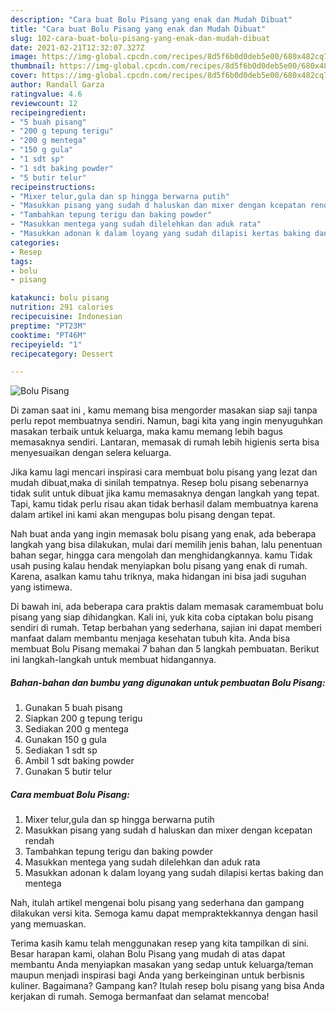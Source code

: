 ```yaml
---
description: "Cara buat Bolu Pisang yang enak dan Mudah Dibuat"
title: "Cara buat Bolu Pisang yang enak dan Mudah Dibuat"
slug: 102-cara-buat-bolu-pisang-yang-enak-dan-mudah-dibuat
date: 2021-02-21T12:32:07.327Z
image: https://img-global.cpcdn.com/recipes/8d5f6b0d0deb5e00/680x482cq70/bolu-pisang-foto-resep-utama.jpg
thumbnail: https://img-global.cpcdn.com/recipes/8d5f6b0d0deb5e00/680x482cq70/bolu-pisang-foto-resep-utama.jpg
cover: https://img-global.cpcdn.com/recipes/8d5f6b0d0deb5e00/680x482cq70/bolu-pisang-foto-resep-utama.jpg
author: Randall Garza
ratingvalue: 4.6
reviewcount: 12
recipeingredient:
- "5 buah pisang"
- "200 g tepung terigu"
- "200 g mentega"
- "150 g gula"
- "1 sdt sp"
- "1 sdt baking powder"
- "5 butir telur"
recipeinstructions:
- "Mixer telur,gula dan sp hingga berwarna putih"
- "Masukkan pisang yang sudah d haluskan dan mixer dengan kcepatan rendah"
- "Tambahkan tepung terigu dan baking powder"
- "Masukkan mentega yang sudah dilelehkan dan aduk rata"
- "Masukkan adonan k dalam loyang yang sudah dilapisi kertas baking dan mentega"
categories:
- Resep
tags:
- bolu
- pisang

katakunci: bolu pisang 
nutrition: 291 calories
recipecuisine: Indonesian
preptime: "PT23M"
cooktime: "PT46M"
recipeyield: "1"
recipecategory: Dessert

---
```



![Bolu Pisang](https://img-global.cpcdn.com/recipes/8d5f6b0d0deb5e00/680x482cq70/bolu-pisang-foto-resep-utama.jpg)

Di zaman  saat ini , kamu memang bisa mengorder masakan siap saji tanpa perlu repot membuatnya sendiri. Namun, bagi kita yang ingin menyuguhkan masakan terbaik untuk keluarga, maka kamu memang lebih bagus memasaknya sendiri. Lantaran, memasak di rumah lebih higienis serta bisa menyesuaikan dengan selera keluarga.

Jika kamu lagi mencari inspirasi cara membuat bolu pisang yang lezat dan mudah dibuat,maka di sinilah tempatnya. Resep bolu pisang  sebenarnya tidak sulit untuk dibuat jika kamu memasaknya dengan langkah yang tepat. Tapi, kamu tidak perlu risau akan tidak berhasil dalam membuatnya 
karena dalam artikel ini kami akan mengupas bolu pisang dengan tepat.  



Nah buat anda yang ingin memasak bolu pisang yang enak, ada beberapa langkah yang bisa dilakukan, mulai dari memilih jenis bahan, lalu penentuan bahan segar, hingga cara mengolah dan menghidangkannya. kamu Tidak usah pusing kalau hendak menyiapkan bolu pisang yang enak di rumah. Karena, asalkan kamu  tahu triknya, maka hidangan ini bisa jadi suguhan yang istimewa.

Di bawah ini, ada beberapa cara praktis  dalam memasak caramembuat bolu pisang yang siap dihidangkan. Kali ini, yuk kita coba ciptakan bolu pisang sendiri di rumah. Tetap berbahan yang sederhana, sajian ini dapat memberi manfaat dalam membantu menjaga kesehatan tubuh kita. Anda bisa membuat Bolu Pisang memakai 7 bahan dan 5 langkah pembuatan. Berikut ini langkah-langkah untuk membuat hidangannya.

<!--inarticleads1-->

##### Bahan-bahan dan bumbu yang digunakan untuk pembuatan Bolu Pisang:

1. Gunakan 5 buah pisang
1. Siapkan 200 g tepung terigu
1. Sediakan 200 g mentega
1. Gunakan 150 g gula
1. Sediakan 1 sdt sp
1. Ambil 1 sdt baking powder
1. Gunakan 5 butir telur




<!--inarticleads2-->

##### Cara membuat Bolu Pisang:

1. Mixer telur,gula dan sp hingga berwarna putih
1. Masukkan pisang yang sudah d haluskan dan mixer dengan kcepatan rendah
1. Tambahkan tepung terigu dan baking powder
1. Masukkan mentega yang sudah dilelehkan dan aduk rata
1. Masukkan adonan k dalam loyang yang sudah dilapisi kertas baking dan mentega




Nah, itulah artikel mengenai  bolu pisang  yang sederhana dan gampang dilakukan versi kita. Semoga kamu dapat mempraktekkannya dengan hasil yang memuaskan. 

Terima kasih kamu telah menggunakan resep yang kita tampilkan di sini. Besar harapan kami, olahan  Bolu Pisang yang mudah di atas dapat membantu Anda menyiapkan masakan yang sedap untuk keluarga/teman maupun menjadi inspirasi bagi Anda yang berkeinginan untuk berbisnis kuliner. Bagaimana? Gampang kan? Itulah resep bolu pisang yang bisa Anda kerjakan di rumah. Semoga bermanfaat dan selamat mencoba!

